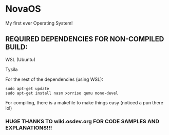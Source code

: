 # NovaOS
My first ever Operating System!

## REQUIRED DEPENDENCIES FOR NON-COMPILED BUILD:
WSL (Ubuntu)

Tysila

For the rest of the dependencies (using WSL):
```
sudo apt-get update
sudo apt-get install nasm xorriso qemu mono-devel
```

For compiling, there is a makefile to make things easy (noticed a pun there lol)

### HUGE THANKS TO wiki.osdev.org FOR CODE SAMPLES AND EXPLANATIONS!!!
